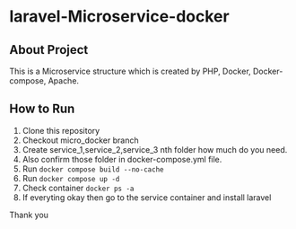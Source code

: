 # laravel-Microservice-docker

## About Project

This is a Microservice structure which is created by PHP, Docker, Docker-compose, Apache.


## How to Run

1. Clone this repository
2. Checkout micro_docker branch
3. Create service_1,service_2,service_3 nth folder how much do you need.
4. Also confirm those folder in docker-compose.yml file.
5. Run `docker compose build --no-cache `
6. Run `docker compose up -d`
7. Check container `docker ps -a`
8. If everyting okay then go to the service container and install laravel

Thank you
